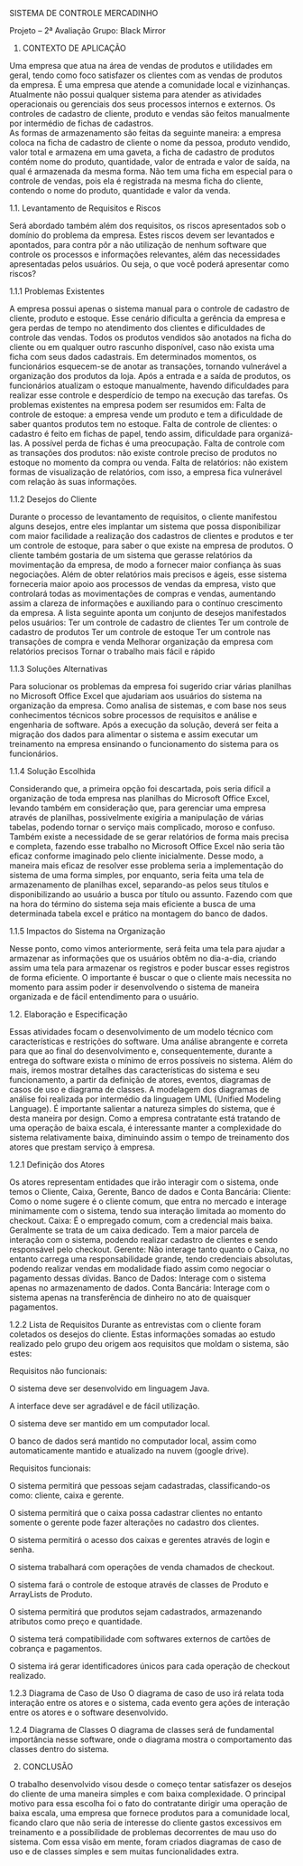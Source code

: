 SISTEMA DE CONTROLE MERCADINHO 

Projeto – 2ª Avaliação 
					       Grupo: Black Mirror

1. CONTEXTO DE APLICAÇÃO 

Uma empresa que atua na área de vendas de produtos e utilidades em geral, tendo como foco satisfazer os clientes com as vendas de produtos da empresa. É uma empresa que atende a comunidade local e vizinhanças. Atualmente não possui qualquer sistema para atender as atividades operacionais ou gerenciais dos seus processos internos e externos. Os controles de cadastro de cliente, produto e vendas são feitos manualmente por intermédio de fichas de cadastros.  
As formas de armazenamento são feitas da seguinte maneira: a empresa coloca na ficha de cadastro de cliente o nome da pessoa, produto vendido, valor total e armazena em uma gaveta, a ficha de cadastro de produtos contém nome do produto, quantidade, valor de entrada e valor de saída, na qual é armazenada da
mesma forma. Não tem uma ficha em especial para o controle de vendas, pois ela é registrada na mesma ficha do cliente, contendo o nome do produto, quantidade e valor da venda. 

1.1. Levantamento de Requisitos e Riscos 

Será abordado também além dos requisitos, os riscos apresentados sob o domínio do problema da empresa. Estes riscos devem ser levantados e apontados, para contra pôr a não utilização de nenhum software que controle os processos e informações relevantes, além das necessidades apresentadas pelos usuários. Ou seja, o que você poderá apresentar como riscos? 

1.1.1 Problemas Existentes 

A empresa possui apenas o sistema manual para o controle de cadastro de cliente, produto e estoque. Esse cenário dificulta a gerência da empresa e gera perdas de tempo no atendimento dos clientes e dificuldades de controle das vendas. Todos os produtos vendidos são anotados na ficha do cliente ou em qualquer outro rascunho disponível, caso não exista uma ficha com seus dados cadastrais. Em determinados momentos, os funcionários esquecem-se de anotar as transações, tornando vulnerável a organização dos produtos da loja. Após a entrada e a saída de produtos, os funcionários atualizam o estoque manualmente, havendo dificuldades para realizar esse controle e desperdício de tempo na execução das tarefas. 
Os problemas existentes na empresa podem ser resumidos em: 
Falta de controle de estoque: a empresa vende um produto e tem a dificuldade de saber quantos produtos tem no estoque. 
Falta de controle de clientes: o cadastro é feito em fichas de papel, tendo assim, dificuldade para organizá-las. A possível perda de fichas é uma preocupação. 
Falta de controle com as transações dos produtos: não existe controle preciso de produtos no estoque no momento da compra ou venda.
Falta de relatórios: não existem formas de visualização de relatórios, com isso, a empresa fica vulnerável com relação às suas informações. 

1.1.2 Desejos do Cliente 

Durante o processo de levantamento de requisitos, o cliente manifestou alguns desejos, entre eles implantar um sistema que possa disponibilizar com maior facilidade a realização dos cadastros de clientes e produtos e ter um controle de
estoque, para saber o que existe na empresa de produtos. O cliente também gostaria de um sistema que gerasse relatórios da movimentação da empresa, de modo a fornecer maior confiança às suas negociações. 
Além de obter relatórios mais precisos e ágeis, esse sistema forneceria maior apoio aos processos de vendas da empresa, visto que controlará todas as movimentações de compras e vendas, aumentando assim a clareza de informações e auxiliando para o contínuo crescimento da empresa. A lista seguinte aponta um conjunto de desejos manifestados pelos usuários: 
Ter um controle de cadastro de clientes 
Ter um controle de cadastro de produtos 
Ter um controle de estoque 
Ter um controle nas transações de compra e venda 
Melhorar organização da empresa com relatórios precisos 
Tornar o trabalho mais fácil e rápido 

1.1.3 Soluções Alternativas 

Para solucionar os problemas da empresa foi sugerido criar várias planilhas no Microsoft Office Excel que ajudariam aos usuários do sistema na organização da empresa. Como analisa de sistemas, e com base nos seus conhecimentos técnicos sobre processos de requisitos e análise e engenharia de software. Após a execução da solução, deverá ser feita a migração dos dados para alimentar o sistema e assim executar um treinamento na empresa ensinando o funcionamento do sistema para os funcionários.

1.1.4 Solução Escolhida 

Considerando que, a primeira opção foi descartada, pois seria difícil a organização de toda empresa nas planilhas do Microsoft Office Excel, levando também em consideração que, para gerenciar uma empresa através de planilhas, possivelmente exigiria a manipulação de várias tabelas, podendo tornar o serviço mais complicado, moroso e confuso. Também existe a necessidade de se gerar relatórios de forma mais precisa e completa, fazendo esse trabalho no Microsoft Office Excel não seria tão eficaz conforme imaginado pelo cliente inicialmente. 
Desse modo, a maneira mais eficaz de resolver esse problema seria a implementação do sistema de uma forma simples, por enquanto, seria feita uma tela de armazenamento de planilhas excel, separando-as pelos seus títulos e disponibilizando ao usuário a busca por título ou assunto. Fazendo com que na hora do término do sistema seja mais eficiente a busca de uma determinada tabela excel e prático na montagem do banco de dados. 

1.1.5 Impactos do Sistema na Organização


Nesse ponto, como vimos anteriormente, será feita uma tela para ajudar a armazenar as informações que os usuários obtêm no dia-a-dia, criando assim uma tela para armazenar os registros e poder buscar esses registros de forma eficiente. O importante é buscar o que o cliente mais necessita no momento para assim poder ir desenvolvendo o sistema de maneira organizada e de fácil entendimento para o usuário.

1.2. Elaboração e Especificação 

Essas atividades focam o desenvolvimento de um modelo técnico com características e restrições do software. Uma análise abrangente e correta para que ao final do desenvolvimento e, consequentemente, durante a entrega do software exista o mínimo de erros possíveis no sistema. Além do mais, iremos mostrar detalhes das características do sistema e seu funcionamento, a partir da definição de atores, eventos, diagramas de casos de uso e diagrama de classes. A modelagem dos diagramas de análise foi realizada por intermédio da linguagem UML (Unified Modeling Language). É importante salientar a natureza simples do sistema, que é desta maneira por design. Como a empresa contratante está tratando de uma operação de baixa escala, é interessante manter a complexidade do sistema relativamente baixa, diminuindo assim o tempo de treinamento dos atores que prestam serviço à empresa.

1.2.1 Definição dos Atores 

Os atores representam entidades que irão interagir com o sistema, onde temos o Cliente, Caixa, Gerente, Banco de dados e Conta Bancária:
Cliente: Como o nome sugere é o cliente comum, que entra no mercado e interage minimamente com o sistema, tendo sua interação limitada ao momento do checkout.
Caixa: É o empregado comum, com a credencial mais baixa. Geralmente se trata de um caixa dedicado. Tem a maior parcela de interação com o sistema, podendo realizar cadastro de clientes e sendo responsável pelo checkout.
Gerente: Não interage tanto quanto o Caixa, no entanto carrega uma responsabilidade grande, tendo credenciais absolutas, podendo realizar vendas em modalidade fiado assim como negociar o pagamento dessas dívidas.
Banco de Dados: Interage com o sistema apenas no armazenamento de dados.
Conta Bancária: Interage com o sistema apenas na transferência de dinheiro no ato de quaisquer pagamentos.

1.2.2 Lista de Requisitos 
Durante as entrevistas com o cliente foram coletados os desejos do cliente. Estas informações somadas ao estudo realizado pelo grupo deu origem aos requisitos que moldam o sistema, são estes:


Requisitos não funcionais:

O sistema deve ser desenvolvido em linguagem Java.

A interface deve ser agradável e de fácil utilização.

O sistema deve ser mantido em um computador local.

O banco de dados será mantido no computador local, assim como automaticamente mantido e atualizado na nuvem (google drive).

	
Requisitos funcionais:

O sistema permitirá que pessoas sejam cadastradas, classificando-os como: cliente, caixa e gerente.

O sistema permitirá que o caixa possa cadastrar clientes no entanto somente o gerente pode fazer alterações no cadastro dos clientes.

O sistema permitirá o acesso dos caixas e gerentes através de login e senha.

O sistema trabalhará com operações de venda chamados de checkout.

O sistema fará o controle de estoque através de classes de Produto e ArrayLists de Produto.

O sistema permitirá que produtos sejam cadastrados, armazenando atributos como preço e quantidade.

O sistema terá compatibilidade com softwares externos de cartões de cobrança e pagamentos.

O sistema irá gerar identificadores únicos para cada operação de checkout realizado.

1.2.3 Diagrama de Caso de Uso 
O diagrama de caso de uso irá relata toda interação entre os atores e o sistema, cada evento gera ações de interação entre os atores e o software desenvolvido. 

1.2.4 Diagrama de Classes 
O diagrama de classes será de fundamental importância nesse software, onde o diagrama mostra o comportamento das classes dentro do sistema.

2. CONCLUSÃO 

O trabalho desenvolvido visou desde o começo tentar satisfazer os desejos do cliente de uma maneira simples e com baixa complexidade. O principal motivo para essa escolha  foi o fato do contratante dirigir uma operação de baixa escala, uma empresa que fornece produtos para a comunidade local, ficando claro que não seria de interesse do cliente gastos excessivos em treinamento e a possibilidade de problemas decorrentes de mau uso do sistema.
Com essa visão em mente, foram criados diagramas de caso de uso e de classes simples e sem muitas funcionalidades extra. 

